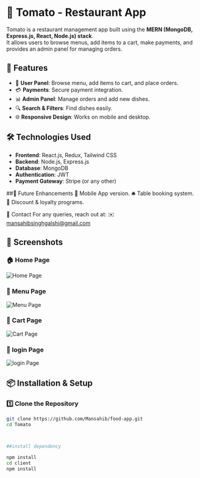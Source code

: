# 🍅 Tomato - Restaurant App

Tomato is a restaurant management app built using the **MERN (MongoDB, Express.js, React, Node.js) stack**.  
It allows users to browse menus, add items to a cart, make payments, and provides an admin panel for managing orders.

## 🚀 Features
- 🛒 **User Panel**: Browse menu, add items to cart, and place orders.
- 💳 **Payments**: Secure payment integration.
- 📊 **Admin Panel**: Manage orders and add new dishes.
- 🔍 **Search & Filters**: Find dishes easily.
- 🌐 **Responsive Design**: Works on mobile and desktop.

## 🛠️ Technologies Used
- **Frontend**: React.js, Redux, Tailwind CSS
- **Backend**: Node.js, Express.js
- **Database**: MongoDB
- **Authentication**: JWT
- **Payment Gateway**: Stripe (or any other)

##🎯 Future Enhancements
📱 Mobile App version.
🛎️ Table booking system.
🎁 Discount & loyalty programs.


📧 Contact
For any queries, reach out at:
✉️ mansahibsinghgalshi@gmail.com

## 📸 Screenshots

### 🏠 Home Page
![Home Page](assets/screenshots/ss1.png)

### 🍕 Menu Page
![Menu Page](assets/screenshots/ss2.png)

### 🛒 Cart Page
![Cart Page](assets/screenshots/ss3.png)

### 🛒 login Page
![login Page](assets/screenshots/ss4.png)


## 📦 Installation & Setup
### 1️⃣ Clone the Repository
```bash
git clone https://github.com/Mansahib/food-app.git
cd Tomato
  


##install dependency

npm install
cd client
npm install


